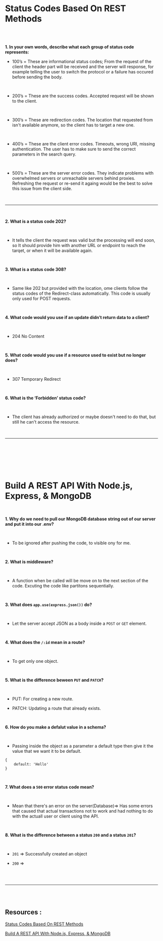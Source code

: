 # Status Codes Based On REST Methods

<br>
<br>

**1. In your own words, describe what each group of status code represents:**

* 100’s = These are informational status codes; From the request of the client the header part will be received and the server will response, for example telling the user to switch the protocol or a failure has occured before sending the body.

<br>

* 200’s = These are the success codes. Accepted request will be shown to the client.

<br>

* 300’s = These are redirection codes. The location that requested from isn't available anymore, so the client has to target a new one.

<br>

* 400’s = These are the client error codes. Timeouts, wrong URI, missing authentication. The user has to make sure to send the correct parameters in the search query.

<br>

* 500’s = These are the server error codes. They indicate problems with overwhelmed servers or unreachable servers behind proxies. Refreshing the request or re-send it againg would be the best to solve this issue from the client side.

<br>

<hr>


<br>

**2. What is a status code 202?**

<br>

* It tells the client the request was valid but the processing will end soon, so It should provide him with another URL or endpoint to reach the tarqet, or when it will be available again.

<br>

**3. What is a status code 308?** 

<br>


* Same like 202 but provided with the location, ome clients follow the status codes of the Redirect-class automatically. This code is usually only used for POST requests.

<br>

**4. What code would you use if an update didn’t return data to a client?**

<br>


* 204 No Content 

<br>

**5. What code would you use if a resource used to exist but no longer does?**

<br>

* 307 Temporary Redirect

<br>

**6. What is the ‘Forbidden’ status code?**

<br>

* The client has already authorized  or maybe doesn't need to do that, but still he can't access the resource.


<br>
<hr>
<br>
<br>
<br>
<br>
<br>


# Build A REST API With Node.js, Express, & MongoDB

<br>

**1. Why do we need to pull our MongoDB database string out of our server and put it into our .env?**

<br>

* To be ignored after pushing the code, to visible ony for me.

<br>

**2. What is middleware?**

<br>

* A function when be called will be move on to the next section of the code. Excuting the code like partitons sequentially. 

<br>

**3. What does ``app.use(express.json())`` do?** 

<br>

* Let the server accept JSON as a body inside a ``POST`` or ``GET`` element.

<br>

**4. What does the ``/:id`` mean in a route?**
    
<br>

* To get only one object.

<br>

**5. What is the difference beween ``PUT`` and ``PATCH``?**

<br>

* PUT: For creating a new route.

* PATCH: Updating a route that already exists.

<br>

**6. How do you make a defalut value in a schema?**

<br>

* Passing inside the object as a parameter a default type then give it the value that we want it to be default. 

```
{
	default: 'Hello'
}
```

<br>

**7. What does a ``500`` error status code mean?**

<br>

* Mean that there's an error on the server(Database)=> Has some errors that caused that actual transactions not to work and had nothing to do with the actuall user or client using the API.

<br>

**8. What is the difference between a status ``200`` and a status ``201``?**

<br>

* ``201`` => Successfully created an object

* ``200`` => 

<br>
<br>
<hr>
<br>
<br>

## Resources : 

[Status Codes Based On REST Methods](https://www.moesif.com/blog/technical/api-design/Which-HTTP-Status-Code-To-Use-For-Every-CRUD-App/)

[Build A REST API With Node.js, Express, & MongoDB](https://www.youtube.com/watch?v=fgTGADljAeg)

